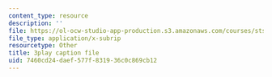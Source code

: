 ```yaml
---
content_type: resource
description: ''
file: https://ol-ocw-studio-app-production.s3.amazonaws.com/courses/sts-081-innovation-systems-for-science-technology-energy-manufacturing-and-health-spring-2017/7460cd24daef577f831936c0c869cb12_44z4NAj-dEw.vtt
file_type: application/x-subrip
resourcetype: Other
title: 3play caption file
uid: 7460cd24-daef-577f-8319-36c0c869cb12
---
```

